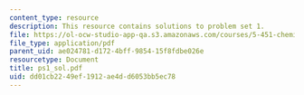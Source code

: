 ```yaml
---
content_type: resource
description: This resource contains solutions to problem set 1.
file: https://ol-ocw-studio-app-qa.s3.amazonaws.com/courses/5-451-chemistry-of-biomolecules-i-fall-2005/dd01cb2249ef1912ae4dd6053bb5ec78_ps1_sol.pdf
file_type: application/pdf
parent_uid: ae024781-d172-4bff-9854-15f8fdbe026e
resourcetype: Document
title: ps1_sol.pdf
uid: dd01cb22-49ef-1912-ae4d-d6053bb5ec78
---
```

